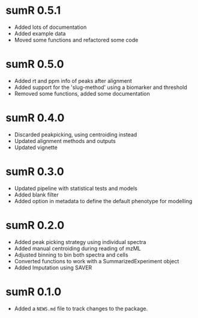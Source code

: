 # sumR 0.5.1
- Added lots of documentation
- Added example data
- Moved some functions and refactored some code

# sumR 0.5.0
* Added rt and ppm info of peaks after alignment
* Added support for the 'slug-method' using a biomarker and threshold
* Removed some functions, added some documentation

# sumR 0.4.0
* Discarded peakpicking, using centroiding instead
* Updated alignment methods and outputs
* Updated vignette

# sumR 0.3.0
* Updated pipeline with statistical tests and models
* Added blank filter
* Added option in metadata to define the default phenotype for modelling

# sumR 0.2.0
* Added peak picking strategy using individual spectra
* Added manual centroiding during reading of mzML
* Adjusted binning to bin both spectra and cells
* Converted functions to work with a SummarizedExperiment object
* Added Imputation using SAVER

# sumR 0.1.0

* Added a `NEWS.md` file to track changes to the package.
